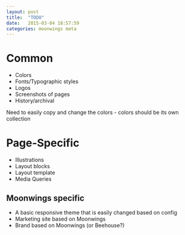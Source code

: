 ```yaml
---
layout: post
title:  "TODO"
date:   2015-03-04 18:57:59
categories: moonwings meta
---
```


# Common

- Colors
- Fonts/Typographic styles
- Logos
- Screenshots of pages
- History/archival

Need to easily copy and change the colors - colors should be its own collection

# Page-Specific

- Illustrations
- Layout blocks
- Layout template
- Media Queries

## Moonwings specific

- A basic responsive theme that is easily changed based on config
- Marketing site based on Moonwings
- Brand based on Moonwings (or Beehouse?)